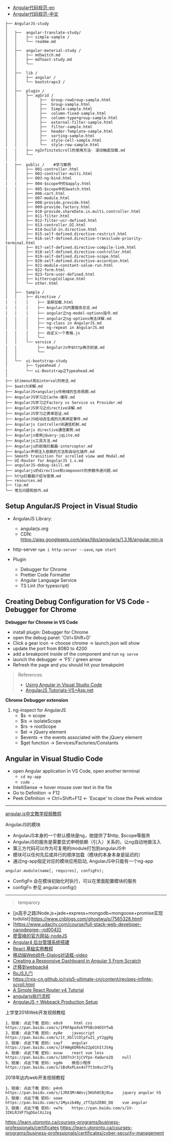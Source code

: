 - [Angular代码规范-en](http://bguiz.github.io/js-standards/angularjs/single-responsibility/)
- [Angular代码规范-中文](https://www.reqianduan.com/1722.html)

```
├── AngularJS-study
│
│   ├──  angular-translate-study/
│   │    ├── simple-sample /
│   │    └── readme.md
│   │
│   ├──  angular-material-study /
│   │    ├── mdSwitch.md
│   │    ├── mdToast-study.md
│   │    └── 
│   │
│   ├──  lib /
│   │    ├── angular /
│   │    └── bootstraps3 /
│   │
│   ├──  plugin /
│   │    ├── agGrid /
│   │    │     ├──  Group-rowGroup-sample.html
│   │    │     ├──  Group-sample.html
│   │    │     ├──  Simple-sample.html
│   │    │     ├──  column-fixed-sample.html
│   │    │     ├──  column-type+group-sample.html
│   │    │     ├──  external-filter-sample.html
│   │    │     ├──  filter-sample.html
│   │    │     ├──  header-Template-sample.html
│   │    │     ├──  sorting-sample.html
│   │    │     ├──  style-cell-sample.html
│   │    │     └──  style-row-sample.html
│   │    ├── ngInfiniteScroll的使用方法- 滚动触底加载.md
│   │    └── 
│   │
│   ├──  public /    #学习案例
│   │    ├── 001-controller.html 
│   │    ├── 002-controller-multi.html 
│   │    ├── 003-ng-bind.html 
│   │    ├── 004-$scope中的$apply.html 
│   │    ├── 005-$scope中的$watch.html 
│   │    ├── 006-cart.html 
│   │    ├── 007-module.html 
│   │    ├── 008-provide.provide.html 
│   │    ├── 009-provide.factory.html 
│   │    ├── 010-provide.shareDate.in.multi.controller.html 
│   │    ├── 011-filter.html 
│   │    ├── 012-filter-usr-defined.html 
│   │    ├── 013-controller.DI.html 
│   │    ├── 014-build-in.directive.html 
│   │    ├── 015-self-defined.directive-restrict.html 
│   │    ├── 016-self-defined.directive-transclude-priority-terminal.html 
│   │    ├── 017-self-defined.directive-compile-link.html 
│   │    ├── 018-self-defined.directive-controller.html 
│   │    ├── 019-self-defined.directive-scope.html 
│   │    ├── 020-self-defined.directive-accordion.html 
│   │    ├── 021-module-constant-value-run.html 
│   │    ├── 022-form.html 
│   │    ├── 023-form-user-defined.html 
│   │    ├── kittercupCollapse.html 
│   │    └── other.html
│   │ 
│   ├──  Sample /
│   │    ├── directive /
│   │    │    ├── 滚屏加载.html
│   │    │    ├── AngularJS内置服务总览.md
│   │    │    ├── angular之ng-model-options指令.md
│   │    │    ├── angular之ng-options用法详解.md
│   │    │    ├── ng-class in AngularJS.md
│   │    │    ├── ng-repeat in AngularJS.md
│   │    │    ├── 自定义一个表格.js
│   │    │    └── 
│   │    └── service /
│   │         ├── AngularJs中$http再次封装.md
│   │         └──
│   │ 
│   └──  ui-bootstrap-study
│        ├── typeahead /
│        └── ui-Bootstrap之Typeahead.md
│ 
├── $timeout和$interval的用法.md
├── $watch详解.md
├── AngularJS+angularjs作用域的生命周期.md
├── AngularJS学习之Cache-缓存.md
├── AngularJS学习之Factory vs Service vs Provider.md
├── AngularJS学习之directive详解.md
├── AngularJS学习之表单验证.md
├── AngularJS给动态生成的元素绑定事件.md
├── Angularjs Controller间通信机制.md
├── Angularjs directive通信案例.md
├── Angularjs使用jQuery-jqLite.md
├── Angularjs工具方法.md
├── Angularjs的前端拦截器-interceptor.md
├── Angular声明注入依赖的方法和自动化插件.md
├── Smooth transition for scrolled view amd Modal.md
├── UI-Router for AngularJS 1.x.md 
├── angularJS-debug-skill.md 
├── angularjs的directive和component的参数传递问题.md
├── http拦截器介绍与使用.md
├── resources.md
├── tip.md
└── 常见问题和技巧.md
```

## Setup AngularJS Project in Visual Studio

- AngularJS Library:
    - angularjs.org
    - CDN: https://ajax.googleapis.com/ajax/libs/angularjs/1.3.16/angular.min.js
- http-server
  `npm i http-server --save`, `npm start`

- Plugin
    - Debugger for Chrome
    - Prettier Code Formatter
    - Angular Language Service
    - TS Lint {for typescript}

## Creating Debug Configuration for VS Code - Debugger for Chrome

**Debugger for Chrome in VS Code**

- install plugin: Debugger for Chrome
- open the debug panel: 'Ctrl+Shift+D'
- Click a gear icon -> choose chrome -> launch.json will show
- update the port from 8080 to 4200
- add a breakpoint inside of the component and run `ng serve`
- launch the debugger -> 'F5' / green arrow
- Refresh the page and you should hit your breakpoint

> References
> - [Using Angular in Visual Studio Code](https://code.visualstudio.com/docs/nodejs/angular-tutorial)
> - [AngularJS Tutorials-VS+Asp.net](http://www.tutorialsteacher.com/angularjs/angularjs-development-environment)

**Chrome Debugger extension**

1. ng-inspect for AngularJS
    - $s -> scope
    - $is -> isolateScope
    - $rs -> rootScope
    - $el -> jQuery element
    - $events -> the events associated with the jQuery element
    - $get function -> Services/Factories/Constants

## Angular in Visual Studio Code

- open Angular application in VS Code, open another terminal
    - `cd my-app`
    - `code .`
- IntelliSense  ->  hover mouse over text in the file
- Go to Definition -> F12
- Peek Definition  -> Ctrl+Shift+F12  <- 'Escape' to close the Peek window

------------

[angular.js中文教学视频教程](http://www.php.cn/course/644.html)

AngularJS的模块

- AngularJS本身的一个默认模块是ng，她提供了$http, $scope等服务
- AngularJS的服务是需要显式申明依赖（引入）关系的，让ng自动地做注入
- 第三方代码可以作为可复用的module打包到angularJS中
- 模块可以任何先后或并行的顺序加载（模块的本身本身是延迟的）
- 通过ng-app指定对应的模块应用启动, AngularJS中只能有一个ng-app

`angular.module(name[, requires], configFn);`

- ConfigFn 会在模块初始化时执行，可以在里面配置模块的服务
- configFn 参见 angular.config()

------------

> temparory

- [js高手之路]Node.js+jade+express+mongodb+mongoose+promise实现todolist](https://www.cnblogs.com/ghostwu/p/7565328.html)
- [https://www.udacity.com/course/full-stack-web-developer-nanodegree--nd004]()
- [廖雪峰的官方网站-nodeJS](https://www.liaoxuefeng.com/wiki/001434446689867b27157e896e74d51a89c25cc8b43bdb3000/001434501245426ad4b91f2b880464ba876a8e3043fc8ef000)
- [Angular4 后台管理系统搭建](http://www.cnblogs.com/Vetkdf/p/7080893.html)
- [React 基础实例教程](https://www.cnblogs.com/imwtr/p/6278968.html)
- [移动端Web组件-Dialog对话框-video](https://www.imooc.com/learn/709)
- [Creating a Responsive Dashboard in Angular 5 From Scratch](https://medium.com/@nima_ap/creating-a-responsive-dashboard-in-angular-5-from-scratch-147f6a493d9e)
- [迁移到webpack4](https://blog.csdn.net/github_36487770/article/details/80228147#comments)
- [RxJS入门](https://blog.csdn.net/tianjun2012/article/details/51351823)
- https://rxjs-cn.github.io/rxjs5-ultimate-cn/content/recipes-infinte-scroll.html
- [A Simple React Router v4 Tutorial](https://medium.com/@pshrmn/a-simple-react-router-v4-tutorial-7f23ff27adf)
- [angularjs执行流程](https://www.cnblogs.com/Leo_wl/p/3771304.html)
- [AngularJS + Webpack Production Setup](https://www.cnblogs.com/Answer1215/p/4796048.html)


上学堂2018Web开发视频教程

```
1、链接: 点此下载 密码: e8s9     html css       https://pan.baidu.com/s/1P8FApoXxkTP5BcO4D5YTwQ
2、链接: 点此下载 密码: ey8e    javascript      https://pan.baidu.com/s/1t_XbllCOlpfuZ1_yY2gg9g
3、链接: 点此下载 密码: sayf    angular         https://pan.baidu.com/s/1FAWg6DR64o22pO1hItJS4g
4、链接: 点此下载 密码: avuw    react vue less  https://pan.baidu.com/s/1OO7n3r3jCVYpo-XaQwro2Q    null
5、链接: 点此下载 密码: vgdm    微信小程序      https://pan.baidu.com/s/1BsRxPLex4xTft3o9uc2FTg
```

2018年达内web开发视频教程

```
1、链接: 点此下载 密码: p4n6    https://pan.baidu.com/s/1JRX3MrAWsvj5KUh8CBj0Lw    jquery angular h5
2、链接: 点此下载 密码: uaae    https://pan.baidu.com/s/1Myxib4By_zTf2pSZEBO_DQ    vue angular 
3、链接: 点此下载 密码: vw7e    https://pan.baidu.com/s/1V-3IKLRJVF7SgDGolXzJzg
```

https://learn.utoronto.ca/courses-programs/business-professionals/certificates
https://learn.utoronto.ca/courses-programs/business-professionals/certificates/cyber-security-management
